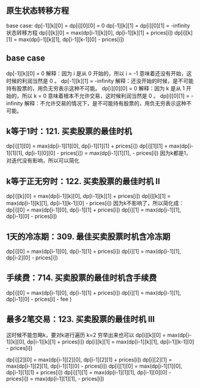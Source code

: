## 原生状态转移方程
  base case:
  dp[-1][k][0] = dp[i][0][0] = 0
  dp[-1][k][1] = dp[i][0][1] = -infinity
  状态转移方程
  dp[i][k][0] = max(dp[i-1][k][0], dp[i-1][k][1] + prices[i])
  dp[i][k][1] = max(dp[i-1][k][1], dp[i-1][k-1][0] - prices[i])

## base case
  dp[-1][k][0] = 0
  解释：因为 i 是从 0 开始的，所以 i = -1 意味着还没有开始，这时候的利润当然是 0 。
  dp[-1][k][1] = -infinity
  解释：还没开始的时候，是不可能持有股票的，用负无穷表示这种不可能。
  dp[i][0][0] = 0
  解释：因为 k 是从 1 开始的，所以 k = 0 意味着根本不允许交易，这时候利润当然是 0 。
  dp[i][0][1] = -infinity
  解释：不允许交易的情况下，是不可能持有股票的，用负无穷表示这种不可能。
## k等于1时：121. 买卖股票的最佳时机
  dp[i][1][0] = max(dp[i-1][1][0], dp[i-1][1][1] + prices[i])
  dp[i][1][1] = max(dp[i-1][1][1], dp[i-1][0][0] - prices[i])
              = max(dp[i-1][1][1], - prices[i])
  因为k都是1，对迭代没有影响，所以可以简化

## k等于正无穷时：122. 买卖股票的最佳时机 II
  dp[i][k][0] = max(dp[i-1][k][0], dp[i-1][k][1] + prices[i])
  dp[i][k][1] = max(dp[i-1][k][1], dp[i-1][k-1][0] - prices[i])
  因为k不影响了，所以简化成：
  dp[i][0] = max(dp[i-1][0], dp[i-1][1] + prices[i])
  dp[i][1] = max(dp[i-1][1], dp[i-1][0] - prices[i])

## 1天的冷冻期：309. 最佳买卖股票时机含冷冻期
  dp[i][0] = max(dp[i-1][0], dp[i-1][1] + prices[i])
  dp[i][1] = max(dp[i-1][1], dp[i-2][0] - prices[i])

## 手续费：714. 买卖股票的最佳时机含手续费
  dp[i][0] = max(dp[i-1][0], dp[i-1][1] + prices[i])
  dp[i][1] = max(dp[i-1][1], dp[i-1][0] - prices[i] - fee )

## 最多2笔交易：123. 买卖股票的最佳时机 III
  这时候不能忽略k，要对k进行遍历
  k=2 穷举出来也可以
  dp[i][k][0] = max(dp[i-1][k][0], dp[i-1][k][1] + prices[i])
  dp[i][k][1] = max(dp[i-1][k][1], dp[i-1][k-1][0] - prices[i])

  dp[i][2][0] = max(dp[i-1][2][0], dp[i-1][2][1] + prices[i])
  dp[i][2][1] = max(dp[i-1][2][1], dp[i-1][1][0] - prices[i])
  dp[i][1][0] = max(dp[i-1][1][0], dp[i-1][1][1] + prices[i])
  dp[i][1][1] = max(dp[i-1][1][1], dp[i-1][0][0] - prices[i])
              = max(dp[i-1][1][1], - prices[i])